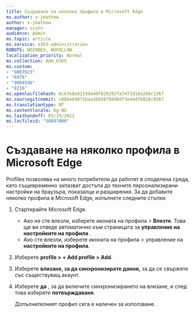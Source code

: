 ```yaml
---
title: Създаване на няколко профила в Microsoft Edge
ms.author: v-jmathew
author: v-jmathew
manager: scotv
audience: Admin
ms.topic: article
ms.service: o365-administration
ROBOTS: NOINDEX, NOFOLLOW
localization_priority: Normal
ms.collection: Adm_O365
ms.custom:
- "9003923"
- "6976"
- "9004596"
- "8216"
ms.openlocfilehash: 0c67e8e82199a40f820292fa7473d10a260c1367
ms.sourcegitcommit: c08bed4071baa3bb5879496df3ed44fb828c8367
ms.translationtype: MT
ms.contentlocale: bg-BG
ms.lasthandoff: 03/19/2021
ms.locfileid: "50897000"
---
```

# <a name="create-multiple-profiles-in-microsoft-edge"></a>Създаване на няколко профила в Microsoft Edge

Profiles позволява на много потребители да работят в споделена среда, като същевременно запазват достъпа до техните персонализирани настройки на браузъра, показалци и разширения. За да добавите няколко профила в Microsoft Edge, изпълнете следните стъпки:

1. Стартирайте Microsoft Edge.
    - Ако не сте влезли, изберете иконата на профила > **Влезте**. Това ще ви отведе автоматично към страницата за **управление на настройките на профила** .
    - Ако сте влезли, изберете иконата на профила > управление на **настройките на профила**.
2. Изберете **profile > + Add profile > Add**.
3. Изберете **влизане, за да синхронизирате данни,** за да се свържете със съществуващ акаунт.
4. Изберете **да** , за да включите синхронизирането на влизане, и след това изберете **потвърждаване**.

    Допълнителният профил сега е наличен за използване.
